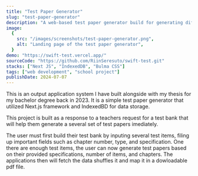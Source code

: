 ```yaml
---
title: "Test Paper Generator"
slug: "test-paper-generator"
description: "A web-based test paper generator build for generating different sets of text paper from the provided test items."
image:
  {
    src: "/images/screenshots/test-paper-generator.png",
    alt: "Landing page of the test paper generator",
  }
demo: "https://swift-test.vercel.app/"
sourceCode: "https://github.com/RiinSeresuto/swift-test.git"
stacks: ["Next JS", "IndexedDB", "Bulma CSS"]
tags: ["web development", "school project"]
publishDate: 2024-07-07
---
```


This is an output application system I have built alongside with my thesis for my bachelor degree back in 2023. It is a simple test paper generator that utilized Next.js framework and IndexedBD for data storage.

This project is built as a response to a teachers request for a test bank that will help them generate a several set of test papers imediately.

The user must first build their test bank by inputing several test items, filing up important fields such as chapter number, type, and specification. One there are enough test items, the user can now generate test papers based on their provided specifications, number of items, and chapters. The applications then will fetch the data shuffles it and map it in a dowloadable pdf file.
